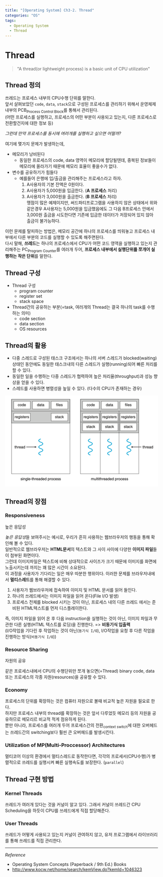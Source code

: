 ```yaml
---
title: "[Operating System] Ch3-2. Thread"
categories: "OS"
tags:
  - Operating System
  - Thread
---
```


# Thread
> "A thread(or lightweight process) is a basic unit of CPU utilization"

## Thread 정의
쓰레드는 프로세스 내부의 CPU수행 단위를 말한다.  
앞서 살펴보았던 `code`, `data`, `stack`으로 구성된 프로세스를 관리하기 위해서 운영체제 내부의 PCB<sub>Process Control Block</sub>를 통해서 관리된다.  
(어떤 프로세스를 실행하고, 프로세스의 어떤 부분이 사용되고 있는지, 다른 프로세스로 전환할건지에 대한 정보 등)  

*그런데 만약 프로세스를 동시에 여러개를 실행하고 싶으면 어떨까?*

여기에 몇가지 문제가 발생하는데,  
- 메모리가 낭비된다
  - 동일한 프로세스의 code, data 영역이 메모리에 할당될텐데, 중복된 정보들이 메모리에 올라가기 때문에 메모리 효율이 좋을수가 없다.
- 변수를 공유하기가 힘들다  
  - 예를들어 은행에 입/출금을 관리해주는 프로세스라고 하자.  
    1. A사용자의 기본 잔액은 0원이다.
    2. A사용자가 5,000원을 입금한다. (**A 프로세스** 처리)
    3. A사용자가 3,000원을 출금한다. (**B 프로세스** 처리)  
    맹점이 많은 예제이지만, 써드파티프로그램을 사용하지 않은 상태에서 위와같은경우 A사용자는 5,000원을 입금했음에도 그 다음 B프로세스 안에서 3,000원 출금을 시도한다면 기존에 입금한 데이터가 저장되어 있지 않아 출금이 불가능하다.

이런 문제를 탈피하는 방법은, 메모리 공간에 하나의 프로세스를 띄워놓고 프로세스 내부에서 다른 부분의 코드를 실행할 수 있도록 해주면된다.  
다시 말해, **쓰레드**는 하나의 프로세스에서 CPU가 어떤 코드 영역을 실행하고 있는지 관리해주는 PC<sub>Program Counter</sub>를 여러개 두어, **프로세스 내부에서 실행단위를 쪼개어 실행하는 작은 단위**를 말한다.

## Thread 구성
- Thread 구성
  - program counter
  - register set
  - stack space
- Thread간의 공유하는 부분(=task, 여러개의 Thread는 결국 하나의 task를 수행하는 의미)
  - code section
  - data section
  - OS resources

## Thread의 활용
- 다중 스레드로 구성된 태스크 구조에서는 하나의 서버 스레드가 blocked(waiting) 상태인 동안에도 동일한 태스크내의 다른 스레드가 실행(running)되어 빠른 처리를 할 수 있다.
- 동일한 일을 수행하는 다중 스레드가 협력하여 높은 처리율(throughput)과 성능 향상을 얻을 수 있다.
- 스레드를 사용하면 병렬성을 높일 수 있다. (다수의 CPU가 존재하는 경우)

![](/assets/images/study/dev/2021/os/ch3_thread.png)

## Thread의 장점
### Responsiveness
높은 응답성  

*높은 응답성*을 보여주시는 예시로, 우리가 흔히 사용하는 웹브라우저의 행동을 통해 확인해 볼 수 있다.  
일반적으로 웹브라우저는 **HTML문서**의 텍스트와 그 사이 사이에 다양한 **이미지 파일**들이 첨부된 화면이다.  
그런데 이미지파일은 텍스트에 비해 상대적으로 사이즈가 크기 때문에 이미지를 화면에 노출시키는데 까지는 꽤 많은 시간이 소요된다.  
이 과정을 사용자가 기다리는 일은 매우 따분한 행위이다. 이러한 문제를 브라우저내에서 **멀티스레드**를 통해 해결할 수 있다.

1. 사용자가 웹브라우저에 접속하여 이미지 및 HTML 문서를 읽어 들인다.
2. 하나의 쓰레드에서는 이미지 파일을 읽어 온다(File I/O 발생)
3. 프로세스 전체를 blocked 시키는 것이 아닌, 프로세스 내의 다른 쓰레드 에서는 준비된 HTML텍스트를 먼저 디스플레이한다.  

즉, 이미지 파일을 읽어 온 후 다음 instruction을 실행하는 것이 아닌, 이미지 파일과 무관한 다른 실행(HTML 텍스트를 로딩)을 진행한다. => **비동기식 입출력**  
(I/O작업을 기다린 후 작업하는 것이 아닌(`동기식 I/O`), I/O작업을 요청 후 다른 작업을 진행하는 방식(`비동기식 I/O`))

### Resource Sharing
자원의 공유  

같은 프로세스내에서 CPU의 수행단위만 쪼개 놓으면(=Thread) binary code, data 또는 프로세스의 각종 자원(resources)을 공유할 수 있다.

### Economy
프로세스의 단위를 확장하는 것은 컴퓨터 자원으로 볼때 비교적 높은 자원을 필요로 한다.  
하지만 프로세스 내부의 thread를 확장하는 것은 앞서 다루었듯 메모리 등의 자원을 공유하므로 메모리르 비교적 적게 점유하게 된다.  
뿐만 아니라, 프로세스를 여러개 두어 프로세스간의 전환<sub>context switch</sub>에 대한 오버헤드는 쓰레드간의 switching보다 훨씬 큰 오버헤드를 발생시킨다.

### Utilization of MP(Multi-Proccessor) Architectures
멀티코어 이상의 환경에서 멀티스레드로 동작한다면, 각각의 프로세서(CPU수행)가 병렬적으로 쓰레드를 실행시켜 빠른 실행속도를 보장한다. (`parallel`)

## Thread 구현 방법
### Kernel Threads
쓰레드가 여러개 있다는 것을 커널이 알고 있다. 그래서 커널이 쓰레드간 CPU Scheduling을 하듯이 CPU를 쓰레드에게 직접 할당해준다.
### User Threads
쓰레드가 어떻게 사용되고 있는지 커널이 관여하지 않고, 유저 프로그램에서 라이브러리를 통해 쓰레드를 직접 관리한다.

---

*Reference*

- Operating System Concepts (Paperback / 9th Ed.) Books
- http://www.kocw.net/home/search/kemView.do?kemId=1046323
